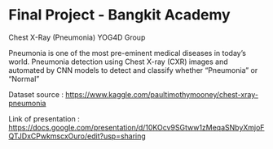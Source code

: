 # Final Project - Bangkit Academy
Chest X-Ray (Pneumonia)
YOG4D Group

Pneumonia is one of the most pre-eminent medical diseases in today’s world. Pneumonia detection using Chest X-ray (CXR) images and automated by CNN models to detect and classify whether “Pneumonia” or “Normal”


Dataset source : 
https://www.kaggle.com/paultimothymooney/chest-xray-pneumonia

Link of presentation :
https://docs.google.com/presentation/d/10KOcv9SGtww1zMeqaSNbyXmjoFQTJDxCPwkmscxOuro/edit?usp=sharing


